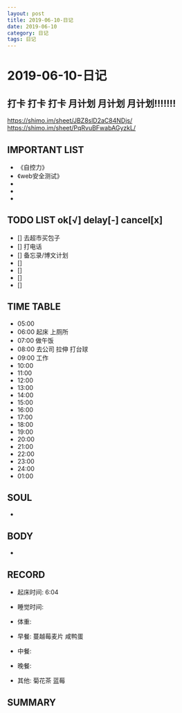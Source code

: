 ```yaml
---
layout: post
title: 2019-06-10-日记
date: 2019-06-10
category: 日记
tags: 日记
---
```

# 2019-06-10-日记
## 打卡 打卡 打卡 月计划 月计划 月计划!!!!!!!
https://shimo.im/sheet/JBZ8slD2aC84NDjs/
https://shimo.im/sheet/PqRvuBFwabAGyzkL/
 
## IMPORTANT LIST
 
* 《自控力》
* 《web安全测试》
* 
* 
* 
 
## TODO LIST ok[√] delay[-]  cancel[x]
 
* [] 去超市买包子
* [] 打电话
* [] 备忘录/博文计划
* [] 
* [] 
* [] 
* [] 
 
## TIME TABLE
 
* 05:00 
* 06:00 起床 上厕所
* 07:00 做午饭 
* 08:00 去公司 拉伸 打台球
* 09:00 工作
* 10:00 
* 11:00 
* 12:00 
* 13:00 
* 14:00 
* 15:00 
* 16:00 
* 17:00 
* 18:00 
* 19:00 
* 20:00 
* 21:00 
* 22:00 
* 23:00 
* 24:00 
* 01:00 
 
## SOUL
 
* 
 
## BODY
 
* 
 
## RECORD
 
* 起床时间:  6:04
* 睡觉时间:  
 
* 体重:  
 
* 早餐:  蔓越莓麦片 咸鸭蛋 
* 中餐:  
* 晚餐:  
* 其他:  菊花茶 蓝莓
 
## SUMMARY
 
 
